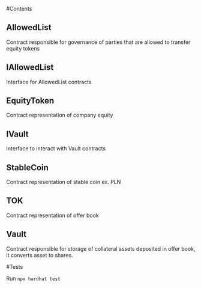 #Contents

AllowedList
-------------------------
Contract responsible for governance of parties that are allowed to transfer equity tokens

IAllowedList
-------------------------
Interface for AllowedList contracts

EquityToken
-------------------------
Contract representation of company equity

IVault
-------------------------
Interface to interact with Vault contracts

StableCoin
-------------------------
Contract representation of stable coin ex. PLN

TOK
-------------------------
Contract representation of offer book

Vault
-------------------------
Contract responsible for storage of collateral assets deposited in offer book, it converts asset to shares.

#Tests

Run ```npx hardhat test```